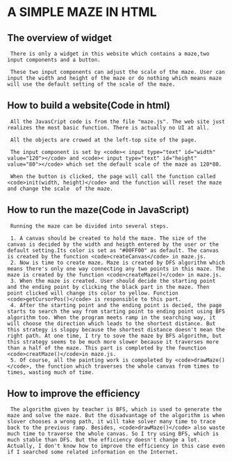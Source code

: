 # A SIMPLE MAZE IN HTML
## The overview of widget
     There is only a widget in this website which contains a maze,two input components and a button.
     
     These two input components can adjust the scale of the maze. User can input the width and height of the maze or do nothing which means maze will use the default setting of the scale of the maze.
## How to build a website(Code in html)
     All the JavasCript code is from the file "maze.js". The web site just realizes the most basic function. There is actually no UI at all.
     
     All the objects are crowed at the left-top site of the page.
     
     The input component is set by <code>< input type="text" id="width" value="120"></code> and <code>< input type="text" id="height" value="80"></code> which set the default scale of the maze as 120*80.
     
     When the button is clicked, the page will call the function called <code>init(width, height)</code> and the function will reset the maze and change the scale  of the maze.
     
## How to run the maze(Code in JavaScript)
     Running the maze can be divided into several steps.
     
     1. A canvas should be created to hold the maze. The size of the canvas is decided by the width and heigth entered by the user or the default setting.Its color is set as "#00FF00" as default. The canvas is created by the function <code>createCanvas</code> in maze.js.
     2. Now is time to create maze. Maze is created by DFS algorithm which means there's only one way connecting any two points in this maze. The maze is created by the function <code>createMaze()</code> in maze.js.
     3. When the maze is created. User should decide the starting point and the ending point by clicking the black part in the maze. Then point clicked will change its color to yellow. Function <code>getCursorPos()</code> is responsible to this part.
     4. After the starting point and the ending point is decied, the page starts to search the way from starting point to ending point using BFS algorithm too. When the program meets ramp in the searching way, it will choose the direction which leads to the shortest distance. But this strategy is sloppy because the shortest distance doesn't mean the right path. At one time, I try to sove the maze by BFS algorithm, but this strategy seems to be much more slower because it traverses more than a half of the maze. This part is completed by the founction <code>creatMaze()</code>in maze.js. 
     5. Of course, all the painting work is compoleted by <code>drawMaze()</code>, the function which traverses the whole canvas from times to times, wasting much of time.
## How to improve the efficiency
     The algorithm given by teacher is BFS, which is used to generate the maze and solve the maze. But the disadvantage of the algorithm is when slover chooses a wrong path, it will take solver many time to trace back to the previous ramp. Besides, <code>drawMaze()</code> also waste much time to traverse the whole canvas. So I try using BFS, which is much stable than DFS. But the efficiency doesn't change a lot. Actually, I don't know how to improve the efficiency in this case even if I searched some related information on the Internet.

